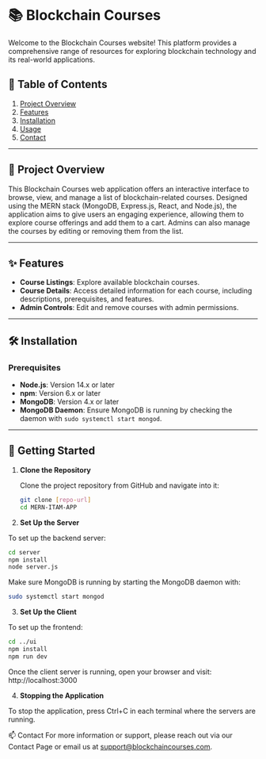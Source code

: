 # 📚 Blockchain Courses

Welcome to the Blockchain Courses website! This platform provides a comprehensive range of resources for exploring blockchain technology and its real-world applications.

## 📑 Table of Contents
1. [Project Overview](#project-overview)
2. [Features](#features)
3. [Installation](#installation)
4. [Usage](#usage)
5. [Contact](#contact)

---

## 📝 Project Overview

This Blockchain Courses web application offers an interactive interface to browse, view, and manage a list of blockchain-related courses. Designed using the MERN stack (MongoDB, Express.js, React, and Node.js), the application aims to give users an engaging experience, allowing them to explore course offerings and add them to a cart. Admins can also manage the courses by editing or removing them from the list.

---

## ✨ Features
- **Course Listings**: Explore available blockchain courses.
- **Course Details**: Access detailed information for each course, including descriptions, prerequisites, and features.
- **Admin Controls**: Edit and remove courses with admin permissions.

---

## 🛠 Installation

### Prerequisites
- **Node.js**: Version 14.x or later
- **npm**: Version 6.x or later
- **MongoDB**: Version 4.x or later
- **MongoDB Daemon**: Ensure MongoDB is running by checking the daemon with `sudo systemctl start mongod`.

---

## 🚀 Getting Started

1. **Clone the Repository**

   Clone the project repository from GitHub and navigate into it:
   ```bash
   git clone [repo-url]
   cd MERN-ITAM-APP
   ```
2. **Set Up the Server**

To set up the backend server:

```bash
cd server
npm install
node server.js
```
Make sure MongoDB is running by starting the MongoDB daemon with:
```bash
sudo systemctl start mongod
```
3. **Set Up the Client**

To set up the frontend:

```bash
cd ../ui
npm install
npm run dev
```
Once the client server is running, open your browser and visit:
http://localhost:3000

4. **Stopping the Application**

To stop the application, press Ctrl+C in each terminal where the servers are running.

📫 Contact
For more information or support, please reach out via our Contact Page or email us at support@blockchaincourses.com.
